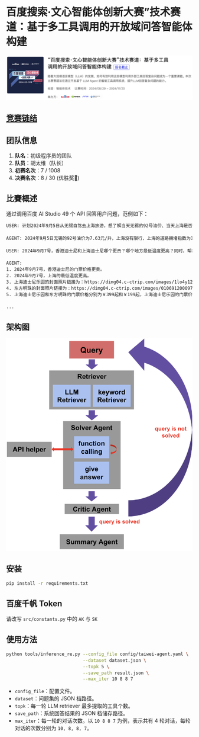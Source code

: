 # 百度搜索·文心智能体创新大赛”技术赛道：基于多工具调用的开放域问答智能体构建
![alt text](assets/competition.png)
## [竞赛链结](https://aistudio.baidu.com/competition/detail/1235/0/introduction)
## 团队信息
1. **队名**：初级程序员的团队
2. **队员**：胡太维（队长）
3. **初赛名次**：7 / 1008
4. **决赛名次**：8 / 30 (优胜奖🥇)

## 比賽概述
通过调用百度 AI Studio 49 个 API 回答用户问题，范例如下：
```bash
USER: 计划2024年9月5日从无锡自驾去上海旅游，想了解当天无锡的92号油价、当天上海是否有限号、上海的道路拥堵情况。另外计划在上海市长宁区虹桥街道兴义路48号新世纪广场B座1层的荣新馆和位于上海市黄浦区西藏南路237号新尚数码广场6楼的上海1号私藏菜餐厅用餐，它们的日常营业时间是什么。

AGENT: 2024年9月5日无锡的92号油价为7.63元/升，上海没有限行，上海的道路拥堵指数为1.28，状态为畅通。荣新馆的日常营业时间为11:15-13:30和17:15-21:30，上海1号私藏菜餐厅的日常营业时间为11:00-14:00和17:00-21:00。

USER: 2024年9月7号，香港迪士尼和上海迪士尼哪个更贵？哪个地方最低温度更高？同时，帮我找到上海迪士尼乐园和东方明珠的封面照片的链接，并比较这两个地方的门票价格。

AGENT: 
1. 2024年9月7号，香港迪士尼的门票价格更贵。
2. 2024年9月7号，上海的最低温度更高。
3. 上海迪士尼乐园的封面照片链接为：https://dimg04.c-ctrip.com/images/1lo4y12000fyl6vvq7787_C_500_280.jpg。
4. 东方明珠的封面照片链接为：https://dimg04.c-ctrip.com/images/010691200097uy8rk36FE_C_500_280.jpg。
5. 上海迪士尼乐园和东方明珠的门票价格分别为￥399起和￥199起，上海迪士尼乐园的门票价格更高。

...
```

## 架构图
![alt text](assets/agent_system.png)

## 安装
```bash
pip install -r requirements.txt
```

## 百度千帆 Token
请改写 `src/constants.py` 中的 `AK` 与 `SK`

## 使用方法
```bash
python tools/inference_re.py --config_file config/taiwei-agent.yaml \
                             --dataset dataset.json \
                             --topk 5 \
                             --save_path result.json \
                             --max_iter 10 8 8 7
```
+ `config_file`：配置文件。
+ `dataset`：问题集的 JSON 档路径。
+ `topk`：每一轮 LLM retriever 最多提取的工具个数。
+ `save_path`：系统回答结果的 JSON 档储存路径。
+ `max_iter`：每一轮的对话次数。以 `10 8 8 7` 为例，表示共有 4 轮对话，每轮对话的次数分别为 `10, 8, 8, 7`。